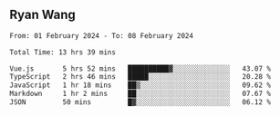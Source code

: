 ## Ryan Wang

<!--START_SECTION:waka-->

```txt
From: 01 February 2024 - To: 08 February 2024

Total Time: 13 hrs 39 mins

Vue.js       5 hrs 52 mins   ██████████▓░░░░░░░░░░░░░░   43.07 %
TypeScript   2 hrs 46 mins   █████░░░░░░░░░░░░░░░░░░░░   20.28 %
JavaScript   1 hr 18 mins    ██▒░░░░░░░░░░░░░░░░░░░░░░   09.62 %
Markdown     1 hr 2 mins     ██░░░░░░░░░░░░░░░░░░░░░░░   07.67 %
JSON         50 mins         █▓░░░░░░░░░░░░░░░░░░░░░░░   06.12 %
```

<!--END_SECTION:waka-->
